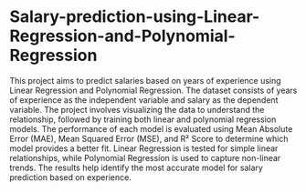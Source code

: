 # Salary-prediction-using-Linear-Regression-and-Polynomial-Regression

This project aims to predict salaries based on years of experience using Linear Regression and Polynomial Regression. The dataset consists of years of experience as the independent variable and salary as the dependent variable. The project involves visualizing the data to understand the relationship, followed by training both linear and polynomial regression models. The performance of each model is evaluated using Mean Absolute Error (MAE), Mean Squared Error (MSE), and R² Score to determine which model provides a better fit. Linear Regression is tested for simple linear relationships, while Polynomial Regression is used to capture non-linear trends. The results help identify the most accurate model for salary prediction based on experience.
